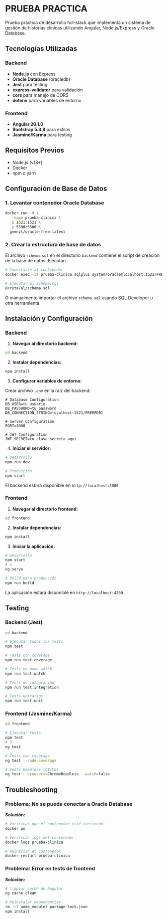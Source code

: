 # PRUEBA PRACTICA

Prueba práctica de desarrollo full-stack que implementa un sistema de gestión de historias clínicas utilizando Angular, Node.js/Express y Oracle Database.

## Tecnologías Utilizadas

### Backend
- **Node.js** con Express
- **Oracle Database** (oracledb)
- **Jest** para testing
- **express-validator** para validación
- **cors** para manejo de CORS
- **dotenv** para variables de entorno

### Frontend
- **Angular 20.1.0**
- **Bootstrap 5.3.8** para estilos
- **Jasmine/Karma** para testing

## Requisitos Previos

- Node.js (v18+)
- Docker
- npm o yarn

## Configuración de Base de Datos

### 1. Levantar contenedor Oracle Database

```bash
docker run -d \
  --name prueba-clinica \
  -p 1521:1521 \
  -p 5500:5500 \
  gvenzl/oracle-free:latest
```

### 2. Crear la estructura de base de datos

El archivo `schema.sql` en el directorio `backend` contiene el script de creación de la base de datos. Ejecutar:

```bash
# Conectarse al contenedor
docker exec -it prueba-clinica sqlplus system/oracle@localhost:1521/FREEPDB1

# Ejecutar el schema.sql
@/ruta/al/schema.sql
```

O manualmente importar el archivo `schema.sql` usando SQL Developer u otra herramienta.

## Instalación y Configuración

### Backend

1. **Navegar al directorio backend:**
```bash
cd backend
```

2. **Instalar dependencias:**
```bash
npm install
```

3. **Configurar variables de entorno:**

Crear archivo `.env` en la raíz del backend:

```env
# Database Configuration
DB_USER=tu_usuario
DB_PASSWORD=tu_password
DB_CONNECTION_STRING=localhost:1521/FREEPDB1

# Server Configuration
PORT=3000

# JWT Configuration
JWT_SECRET=tu_clave_secreta_aqui
```

4. **Iniciar el servidor:**

```bash
# Desarrollo
npm run dev

# Producción
npm start
```

El backend estará disponible en `http://localhost:3000`

### Frontend

1. **Navegar al directorio frontend:**
```bash
cd frontend
```

2. **Instalar dependencias:**
```bash
npm install
```

3. **Iniciar la aplicación:**

```bash
# Desarrollo
npm start
# o
ng serve

# Build para producción
npm run build
```

La aplicación estará disponible en `http://localhost:4200`

## Testing

### Backend (Jest)

```bash
cd backend

# Ejecutar todos los tests
npm test

# Tests con coverage
npm run test:coverage

# Tests en modo watch
npm run test:watch

# Tests de integración
npm run test:integration

# Tests unitarios
npm run test:unit
```

### Frontend (Jasmine/Karma)

```bash
cd frontend

# Ejecutar tests
npm test
# o
ng test

# Tests con coverage
ng test --code-coverage

# Tests headless (CI/CD)
ng test --browsers=ChromeHeadless --watch=false
```

## Troubleshooting

### Problema: No se puede conectar a Oracle Database

**Solución:**
```bash
# Verificar que el contenedor esté corriendo
docker ps

# Verificar logs del contenedor
docker logs prueba-clinica

# Reiniciar el contenedor
docker restart prueba-clinica
```

### Problema: Error en tests de frontend

**Solución:**
```bash
# Limpiar caché de Angular
ng cache clean

# Reinstalar dependencias
rm -rf node_modules package-lock.json
npm install
```


